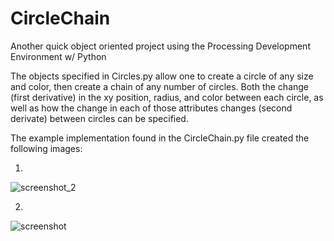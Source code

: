 # CircleChain
Another quick object oriented project using the Processing Development Environment w/ Python

The objects specified in Circles.py allow one to create a circle of any size and color, then create 
a chain of any number of circles.  Both the change (first derivative) in the xy position, radius, and color between each 
circle, as well as how the change in each of those attributes changes (second derivate) between circles can be 
specified.

The example implementation found in the CircleChain.py file created the following images:

1.
![screenshot_2](https://user-images.githubusercontent.com/36753018/60468526-c62fb000-9c0e-11e9-922b-b32fe8683d9a.png)

2.
![screenshot](https://user-images.githubusercontent.com/36753018/60468563-e9f2f600-9c0e-11e9-8263-f38ca5accca2.png)

 
